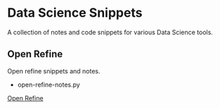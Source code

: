 # Data Science Snippets

A collection of notes and code snippets for various Data Science tools.

## Open Refine
Open refine snippets and notes.
* open-refine-notes.py

[Open Refine](http://openrefine.org/)